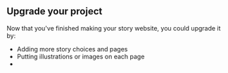 ## Upgrade your project

Now that you've finished making your story website, you could upgrade it by:
+ Adding more story choices and pages
+ Putting illustrations or images on each page
+ 